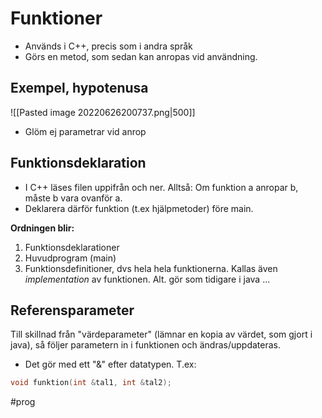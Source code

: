 # Funktioner
- Används i C++, precis som i andra språk
- Görs en metod, som sedan kan anropas vid användning.

## Exempel, hypotenusa
![[Pasted image 20220626200737.png|500]]

- Glöm ej parametrar vid anrop

## Funktionsdeklaration
- I C++ läses filen uppifrån och ner. Alltså: Om funktion a anropar b, måste b vara ovanför a.
- Deklarera därför funktion (t.ex hjälpmetoder) före main. 

 **Ordningen blir:**
 1. Funktionsdeklarationer
 2. Huvudprogram (main)
 3. Funktionsdefinitioner, dvs hela hela funktionerna. Kallas även _implementation_ av funktionen.
Alt. gör som tidigare i java ...

## Referensparameter
Till skillnad från "värdeparameter" (lämnar en kopia av värdet, som gjort i java), så följer parametern in i funktionen och ändras/uppdateras.
- Det gör med ett "&" efter datatypen. T.ex:
```c
void funktion(int &tal1, int &tal2);
```
#prog 